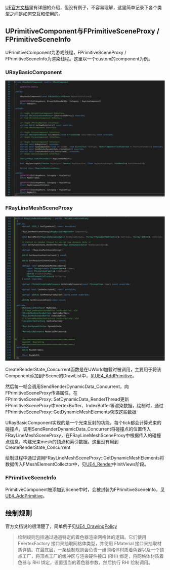 [UE官方文档](https://docs.unrealengine.com/zh-CN/Programming/Rendering/Overview/index.html)里有详细的介绍，但没有例子，不容易理解，这里简单记录下各个类型之间是如何交互和使用的。

## UPrimitiveComponent与FPrimitiveSceneProxy / FPrimitiveSceneInfo

UPrimitiveComponent为游戏线程，FPrimitiveSceneProxy / FPrimitiveSceneInfo为渲染线程。这里以一个custom的component为例。

### URayBasicComponent
![image text](pic/渲染总结_Component与SceneProxy_1.jpg)

### FRayLineMeshSceneProxy
![image text](pic/渲染总结_Component与SceneProxy_2.jpg)

CreateRenderState_Concurrent函数是在UWorld加载时被调用，主要用于将该Component添加到FScene的DrawList中，见[UE4_AddPrimitive](UE4_AddPrimitive.md)。

然后每一帧会调用SendRenderDynamicData_Concurrent，向FPrimitiveSceneProxy传递属性，在FPrimitiveSceneProxy::SetDynamicData_RenderThread更新FPrimitiveSceneProxy中VertexBuffer、IndexBuffer等渲染数据，绘制时，通过FPrimitiveSceneProxy::GetDynamicMeshElements获取这些数据

URayBasicComponent实现的是一个光束反射的功能，每个tick都会计算光束的碰撞点，调用SendRenderDynamicData_Concurrent将碰撞点的位置传入FRayLineMeshSceneProxy，在FRayLineMeshSceneProxy中根据传入的碰撞点信息，构建光束mesh的顶点和索引数据。这里没有用到CreateRenderState_Concurrent

绘制过程中通过调用FRayLineMeshSceneProxy::GetDynamicMeshElements将数据传入FMeshElementCollector中，见[UE4_Render](UE4_Render.md)中InitViews阶段。

### FPrimitiveSceneInfo
PrimitiveComponent被添加到Scene中时，会被封装为FPrimitiveSceneInfo，见[UE4_AddPrimitive](UE4_AddPrimitive.md)。

## 绘制规则
官方文档说的很清楚了，简单例子见[UE4_DrawingPolicy](UE4_DrawingPolicy.md)

> 绘制规则包括通过通道特定的着色器渲染网格体的逻辑。它们使用 FVertexFactory 接口来抽取网格体类型，并使用 FMaterial 接口来抽取材质详情。在最底层，一条绘制规则会负责一组网格体材质着色器以及一个顶点工厂，将顶点工厂的缓冲区与渲染硬件接口 (RHI) 绑定，将网格体材质着色器与 RHI 绑定，设置适当的着色器参数，然后执行 RHI 绘制调用。

